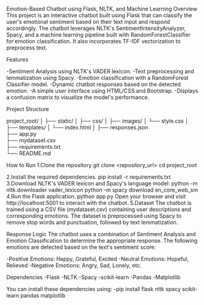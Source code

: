 Emotion-Based Chatbot using Flask, NLTK, and Machine Learning
Overview
This project is an interactive chatbot built using Flask that can classify the user's emotional sentiment based on their text input and respond accordingly. The chatbot leverages NLTK's SentimentIntensityAnalyzer, Spacy, and a machine learning pipeline built with RandomForestClassifier for emotion classification. It also incorporates TF-IDF vectorization to preprocess text.

Features

-Sentiment Analysis using NLTK's VADER lexicon.
-Text preprocessing and lemmatization using Spacy.
-Emotion classification with a RandomForest Classifier model.
-Dynamic chatbot responses based on the detected emotion.
-A simple user interface using HTML/CSS and Bootstrap.
-Displays a confusion matrix to visualize the model's performance.


Project Structure

project_root/
│
├── static/
│   ├── css/
│   ├── images/
│   └── style.css
│
├── templates/
│   └── index.html
│
├── responses.json       
├── app.py               
├── mydataset.csv        
├── requirements.txt     
└── README.md            

How to Run
1.Clone the repository
    git clone <repository_url>
    cd project_root

2.Install the required dependencies.
      pip install -r requirements.txt
3.Download NLTK's VADER lexicon and Spacy's language model:
      python -m nltk.downloader vader_lexicon
      python -m spacy download en_core_web_sm
4.Run the Flask application.
      python app.py
      Open your browser and visit http://localhost:5001 to interact with the chatbot.
5.Dataset
      The chatbot is trained using a CSV file (mydataset.csv) containing user descriptions and corresponding emotions. The dataset is preprocessed using Spacy to remove stop words and punctuation, 
      followed by text lemmatization.

Response Logic
   The chatbot uses a combination of Sentiment Analysis and Emotion Classification to determine the appropriate response. The following emotions are detected based on the text's sentiment score:

  -Positive Emotions: Happy, Grateful, Excited
  -Neutral Emotions: Hopeful, Relieved
  -Negative Emotions: Angry, Sad, Lonely, etc.
	
Dependencies
  -Flask
  -NLTK
  -Spacy
  -scikit-learn
  -Pandas
  -Matplotlib

 
You can install these dependencies using:
  -pip install flask nltk spacy scikit-learn pandas matplotlib





